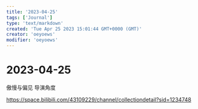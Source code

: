 ```yaml
---
title: '2023-04-25'
tags: ['Journal']
type: 'text/markdown'
created: 'Tue Apr 25 2023 15:01:44 GMT+0000 (GMT)'
creator: 'oeyoews'
modifier: 'oeyoews'
---
```


# 2023-04-25

傲慢与偏见 导演角度

<https://space.bilibili.com/43109229/channel/collectiondetail?sid=1234748>
